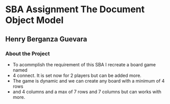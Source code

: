 # SBA Assignment The Document Object Model
## Henry Berganza Guevara

### About the Project
- To acommplish the requirement of this SBA I recreate a board game named
- 4 connect.  It is set now for 2 players but can be added more.
- The game is dynamic and we can create any board with a minimum of 4 rows
- and 4 columns and a max of 7 rows and 7 columns but can works with more.


